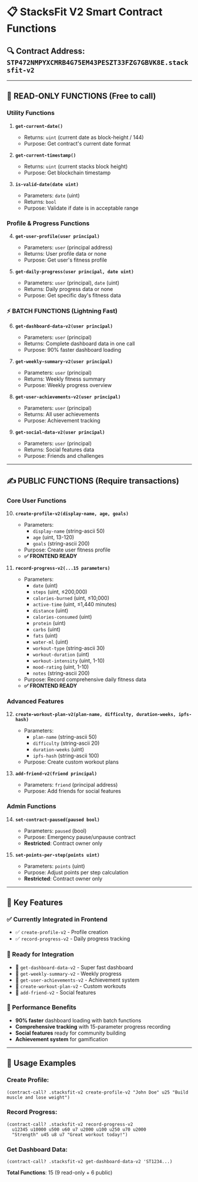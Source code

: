 # 📋 StacksFit V2 Smart Contract Functions

## 🔍 **Contract Address**: `STP472NMPYXCMRB4G75EM43PESZT33FZG7GBVK8E.stacksfit-v2`

---

## 📖 **READ-ONLY FUNCTIONS** (Free to call)

### **Utility Functions**
1. **`get-current-date()`**
   - Returns: `uint` (current date as block-height / 144)
   - Purpose: Get contract's current date format

2. **`get-current-timestamp()`**
   - Returns: `uint` (current stacks block height)
   - Purpose: Get blockchain timestamp

3. **`is-valid-date(date uint)`**
   - Parameters: `date` (uint)
   - Returns: `bool`
   - Purpose: Validate if date is in acceptable range

### **Profile & Progress Functions**
4. **`get-user-profile(user principal)`**
   - Parameters: `user` (principal address)
   - Returns: User profile data or none
   - Purpose: Get user's fitness profile

5. **`get-daily-progress(user principal, date uint)`**
   - Parameters: `user` (principal), `date` (uint)
   - Returns: Daily progress data or none
   - Purpose: Get specific day's fitness data

### **⚡ BATCH FUNCTIONS (Lightning Fast)**
6. **`get-dashboard-data-v2(user principal)`**
   - Parameters: `user` (principal)
   - Returns: Complete dashboard data in one call
   - Purpose: 90% faster dashboard loading

7. **`get-weekly-summary-v2(user principal)`**
   - Parameters: `user` (principal)
   - Returns: Weekly fitness summary
   - Purpose: Weekly progress overview

8. **`get-user-achievements-v2(user principal)`**
   - Parameters: `user` (principal)
   - Returns: All user achievements
   - Purpose: Achievement tracking

9. **`get-social-data-v2(user principal)`**
   - Parameters: `user` (principal)
   - Returns: Social features data
   - Purpose: Friends and challenges

---

## ✍️ **PUBLIC FUNCTIONS** (Require transactions)

### **Core User Functions**
10. **`create-profile-v2(display-name, age, goals)`**
    - Parameters:
      - `display-name` (string-ascii 50)
      - `age` (uint, 13-120)
      - `goals` (string-ascii 200)
    - Purpose: Create user fitness profile
    - **✅ FRONTEND READY**

11. **`record-progress-v2(...15 parameters)`**
    - Parameters:
      - `date` (uint)
      - `steps` (uint, ≤200,000)
      - `calories-burned` (uint, ≤10,000)
      - `active-time` (uint, ≤1,440 minutes)
      - `distance` (uint)
      - `calories-consumed` (uint)
      - `protein` (uint)
      - `carbs` (uint)
      - `fats` (uint)
      - `water-ml` (uint)
      - `workout-type` (string-ascii 30)
      - `workout-duration` (uint)
      - `workout-intensity` (uint, 1-10)
      - `mood-rating` (uint, 1-10)
      - `notes` (string-ascii 200)
    - Purpose: Record comprehensive daily fitness data
    - **✅ FRONTEND READY**

### **Advanced Features**
12. **`create-workout-plan-v2(plan-name, difficulty, duration-weeks, ipfs-hash)`**
    - Parameters:
      - `plan-name` (string-ascii 50)
      - `difficulty` (string-ascii 20)
      - `duration-weeks` (uint)
      - `ipfs-hash` (string-ascii 100)
    - Purpose: Create custom workout plans

13. **`add-friend-v2(friend principal)`**
    - Parameters: `friend` (principal address)
    - Purpose: Add friends for social features

### **Admin Functions**
14. **`set-contract-paused(paused bool)`**
    - Parameters: `paused` (bool)
    - Purpose: Emergency pause/unpause contract
    - **Restricted**: Contract owner only

15. **`set-points-per-step(points uint)`**
    - Parameters: `points` (uint)
    - Purpose: Adjust points per step calculation
    - **Restricted**: Contract owner only

---

## 🎯 **Key Features**

### **✅ Currently Integrated in Frontend**
- ✅ `create-profile-v2` - Profile creation
- ✅ `record-progress-v2` - Daily progress tracking

### **🔄 Ready for Integration**
- 🔄 `get-dashboard-data-v2` - Super fast dashboard
- 🔄 `get-weekly-summary-v2` - Weekly progress
- 🔄 `get-user-achievements-v2` - Achievement system
- 🔄 `create-workout-plan-v2` - Custom workouts
- 🔄 `add-friend-v2` - Social features

### **🚀 Performance Benefits**
- **90% faster** dashboard loading with batch functions
- **Comprehensive tracking** with 15-parameter progress recording
- **Social features** ready for community building
- **Achievement system** for gamification

---

## 🔧 **Usage Examples**

### Create Profile:
```clarity
(contract-call? .stacksfit-v2 create-profile-v2 "John Doe" u25 "Build muscle and lose weight")
```

### Record Progress:
```clarity
(contract-call? .stacksfit-v2 record-progress-v2 
  u12345 u10000 u500 u60 u7 u2000 u100 u250 u70 u2000 
  "Strength" u45 u8 u7 "Great workout today!")
```

### Get Dashboard Data:
```clarity
(contract-call? .stacksfit-v2 get-dashboard-data-v2 'ST1234...)
```

**Total Functions**: 15 (9 read-only + 6 public)